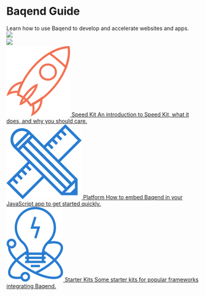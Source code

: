 <!-- # Baqend Guide -->
<div class="stars">
  <div class="container">
    <h1>Baqend Guide</h1>
    Learn how to use Baqend to develop and accelerate websites and apps.
    <div class="shooting-star">
      <img src="https://www.baqend.com/guide/img/shooting-star.png">
    </div>
    <div class="shooting-star-right">
      <img src="https://www.baqend.com/guide/img/shooting-star.png">
    </div>
  </div>
</div>

<div class="chapter-container">
  <div class="chapter-item-outer">
    <a class="chapter-item" href="index-speed-kit">
      <span class="chapter-heading">
        <span class="icon"><img src="icons/speedkit.png"/></span>
        <span class="text">Speed Kit</span>
      </span>
      <span class="chapter-info">An introduction to Speed Kit, what it does, and why you should care.</span>
    </a>
  </div>
  <div class="chapter-item-outer">
    <a class="chapter-item" href="index-platform">
      <span class="chapter-heading">
        <span class="icon"><img src="icons/quickstart.png"/></span>
        <span class="text">Platform</span>
      </span>
      <span class="chapter-info">How to embed Baqend in your JavaScript app to get started quickly.</span>
    </a>
  </div>
  <div class="chapter-item-outer">
    <a class="chapter-item" href="starter-kits/">
      <span class="chapter-heading">
        <span class="icon"><img src="icons/starter_kits.png"/></span>
        <span class="text">Starter Kits</span>
      </span>
      <span class="chapter-info">Some starter kits for popular frameworks integrating Baqend.</span>
    </a>
  </div>
</div>
